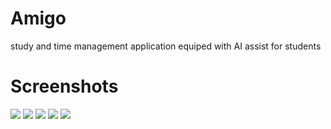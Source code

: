 # Amigo

study and time management application equiped with AI assist for students

# Screenshots

![](./resources/1.jpeg)
![](./resources/2.jpeg)
![](./resources/3.jpeg)
![](./resources/4.jpeg)
![](./resources/5.jpeg)
